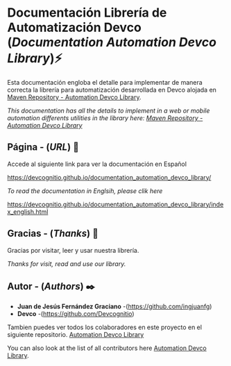 # Documentación Librería de Automatización Devco (_Documentation Automation Devco Library_)⚡

Esta documentación engloba el detalle para implementar de manera correcta la librería para automatización desarrollada en Devco alojada en 
[Maven Repository - Automation Devco Library](https://mvnrepository.com/artifact/co.com.devco.automation/automationDevcoLibrary).

_This documentation has all the details to implement in a web or mobile automation differents utilities in the library here: [Maven Repository - Automation Devco Library](https://mvnrepository.com/artifact/co.com.devco.automation/automationDevcoLibrary)_

## Página - (_URL_) 🚀

Accede al siguiente link para ver la documentación en Español

https://devcognitio.github.io/documentation_automation_devco_library/

_To read the documentation in Englsih, please clik here_

https://devcognitio.github.io/documentation_automation_devco_library/index_english.html


## Gracias - (_Thanks_) 📌

Gracias por visitar, leer y usar nuestra librería.

_Thanks for visit, read and use our library._

## Autor - (_Authors_) ✒️

* **Juan de Jesús Fernández Graciano** -(https://github.com/ingjuanfg)
* **Devco** -(https://github.com/Devcognitio)

Tambien puedes ver todos los colaboradores en este proyecto en el siguiente repositorio. [Automation Devco Library](https://github.com/Devcognitio/automationDevcoLibrary)

You can also look at the list of all contributors here [Automation Devco Library](https://github.com/Devcognitio/automationDevcoLibrary).
